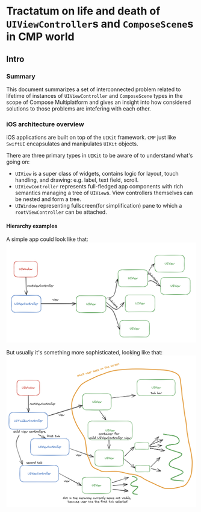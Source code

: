 # Tractatum on life and death of `UIViewController`s and `ComposeScene`s in CMP world

## Intro

### Summary

This document summarizes a set of interconnected problem related to lifetime of instances
of `UIViewController` and `ComposeScene` types in the scope of Compose Multiplatform and gives an
insight into how considered solutions to those problems are intefering with each other.

### iOS architecture overview

iOS applications are built on top of the `UIKit` framework. `CMP` just like `SwiftUI` encapsulates and
manipulates `UIKit` objects.

There are three primary types in `UIKit` to be aware of to understand what's going on:

* `UIView` is a super class of widgets, contains logic for layout, touch handling, and drawing: e.g. label, text field, scroll.
* `UIViewController` represents full-fledged app components with rich semantics managing a tree
  of `UIView`s. View controllers themselves can be nested and form a tree.
* `UIWindow` representing fullscreen(for simplification) pane to which a `rootViewController` can be
  attached.

#### Hierarchy examples
A simple app could look like that:
![Simple UIKit hierarchy](images/uikit_overview_0.png)

But usually it's something more sophisticated, looking like that:
![UIKit hierarchy with tab bar](images/uikit_overview_1.png)